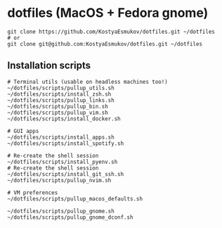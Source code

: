 # dotfiles (MacOS + Fedora gnome)

    git clone https://github.com/KostyaEsmukov/dotfiles.git ~/dotfiles
    # or
    git clone git@github.com:KostyaEsmukov/dotfiles.git ~/dotfiles

## Installation scripts

    # Terminal utils (usable on headless machines too!)
    ~/dotfiles/scripts/pullup_utils.sh
    ~/dotfiles/scripts/install_zsh.sh
    ~/dotfiles/scripts/pullup_links.sh
    ~/dotfiles/scripts/pullup_bin.sh
    ~/dotfiles/scripts/pullup_vim.sh
    ~/dotfiles/scripts/install_docker.sh

    # GUI apps
    ~/dotfiles/scripts/install_apps.sh
    ~/dotfiles/scripts/install_spotify.sh

    # Re-create the shell session
    ~/dotfiles/scripts/install_pyenv.sh
    # Re-create the shell session
    ~/dotfiles/scripts/install_git_ssh.sh
    ~/dotfiles/scripts/pullup_nvim.sh

    # VM preferences
    ~/dotfiles/scripts/pullup_macos_defaults.sh

    ~/dotfiles/scripts/pullup_gnome.sh
    ~/dotfiles/scripts/pullup_gnome_dconf.sh

